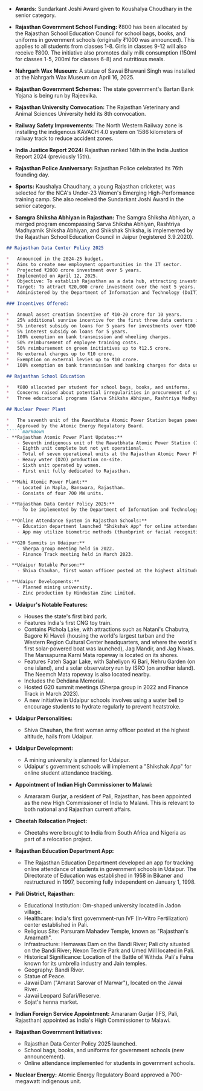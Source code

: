 *   **Awards:** Sundarkant Joshi Award given to Koushalya Choudhary in the senior category.

*   **Rajasthan Government School Funding:** ₹800 has been allocated by the Rajasthan School Education Council for school bags, books, and uniforms in government schools (originally ₹1000 was announced). This applies to all students from classes 1-8. Girls in classes 9-12 will also receive ₹800. The initiative also promotes daily milk consumption (150ml for classes 1-5, 200ml for classes 6-8) and nutritious meals.

*   **Nahrgarh Wax Museum:** A statue of Sawai Bhawani Singh was installed at the Nahrgarh Wax Museum on April 16, 2025.

*   **Rajasthan Government Schemes:** The state government's Bartan Bank Yojana is being run by Rajeevika.

*   **Rajasthan University Convocation:** The Rajasthan Veterinary and Animal Sciences University held its 8th convocation.

*   **Railway Safety Improvements:** The North Western Railway zone is installing the indigenous KAVACH 4.0 system on 1586 kilometers of railway track to reduce accident zones.

*   **India Justice Report 2024:** Rajasthan ranked 14th in the India Justice Report 2024 (previously 15th).

*   **Rajasthan Police Anniversary:** Rajasthan Police celebrated its 76th founding day.

*   **Sports:** Kaushalya Chaudhary, a young Rajasthan cricketer, was selected for the NCA's Under-23 Women's Emerging High-Performance training camp. She also received the Sundarkant Joshi Award in the senior category.

*   **Samgra Shiksha Abhiyan in Rajasthan:** The Samgra Shiksha Abhiyan, a merged program encompassing Sarva Shiksha Abhiyan, Rashtriya Madhyamik Shiksha Abhiyan, and Shikshak Shiksha, is implemented by the Rajasthan School Education Council in Jaipur (registered 3.9.2020).
```markdown
## Rajasthan Data Center Policy 2025

*   Announced in the 2024-25 budget.
*   Aims to create new employment opportunities in the IT sector.
*   Projected ₹2000 crore investment over 5 years.
*   Implemented on April 12, 2025.
*   Objective: To establish Rajasthan as a data hub, attracting investment based on data availability.
*   Target: To attract ₹20,000 crore investment over the next 5 years.
*   Administered by the Department of Information and Technology (DoIT).

### Incentives Offered:

*   Annual asset creation incentive of ₹10-20 crore for 10 years.
*   25% additional sunrise incentive for the first three data centers investing over ₹100 crore.
*   5% interest subsidy on loans for 5 years for investments over ₹100 crore.
*   5% interest subsidy on loans for 5 years.
*   100% exemption on bank transmission and wheeling charges.
*   50% reimbursement of employee training costs.
*   50% reimbursement on green initiatives up to ₹12.5 crore.
*   No external charges up to ₹10 crore.
*   Exemption on external levies up to ₹10 crore.
*   100% exemption on bank transmission and banking charges for data units.

## Rajasthan School Education

*   ₹800 allocated per student for school bags, books, and uniforms.
*   Concerns raised about potential irregularities in procurement of sports kits for schools.
*   Three educational programs (Sarva Shiksha Abhiyan, Rashtriya Madhyamik Shiksha Abhiyan, and Shikshak Shiksha) merged into the Samgra Shiksha program, managed by the Rajasthan School Education Council.

## Nuclear Power Plant

*   The seventh unit of the Rawatbhata Atomic Power Station began power generation at 320 megawatts.
*   Approved by the Atomic Energy Regulatory Board.
``````markdown
- **Rajasthan Atomic Power Plant Updates:**
    - Seventh indigenous unit of the Rawatbhata Atomic Power Station (700 MW capacity) commenced power generation at 320 MW (approved by Atomic Energy Regulatory Board).
    - Eighth unit complete but not yet operational.
    - Total of seven operational units at the Rajasthan Atomic Power Plant.
    - Heavy water (D2O) production on-site.
    - Sixth unit operated by women.
    - First unit fully dedicated to Rajasthan.

- **Mahi Atomic Power Plant:**
    - Located in Napla, Banswara, Rajasthan.
    - Consists of four 700 MW units.

- **Rajasthan Data Center Policy 2025:**
    - To be implemented by the Department of Information and Technology.

- **Online Attendance System in Rajasthan Schools:**
    - Education department launched "Shikshak App" for online attendance tracking in government schools, starting in Udaipur.
    - App may utilize biometric methods (thumbprint or facial recognition) to verify student presence.

- **G20 Summits in Udaipur:**
    - Sherpa group meeting held in 2022.
    - Finance Track meeting held in March 2023.

- **Udaipur Notable Person:**
    - Shiva Chauhan, first woman officer posted at the highest altitude.

- **Udaipur Developments:**
    - Planned mining university.
    - Zinc production by Hindustan Zinc Limited.
```
* **Udaipur's Notable Features:**
    *   Houses the state's first bird park.
    *   Features India's first CNG toy train.
    *   Contains Pichola Lake, with attractions such as Natani's Chabutra, Bagore Ki Haveli (housing the world's largest turban and the Western Region Cultural Center headquarters, and where the world's first solar-powered boat was launched), Jag Mandir, and Jag Niwas. The Mansapurna Karni Mata ropeway is located on its shores.
    *   Features Fateh Sagar Lake, with Saheliyon Ki Bari, Nehru Garden (on one island), and a solar observatory run by ISRO (on another island). The Neemch Mata ropeway is also located nearby.
    *   Includes the Dehdana Memorial.
    *   Hosted G20 summit meetings (Sherpa group in 2022 and Finance Track in March 2023).
    *   A new initiative in Udaipur schools involves using a water bell to encourage students to hydrate regularly to prevent heatstroke.

* **Udaipur Personalities:**
    *   Shiva Chauhan, the first woman army officer posted at the highest altitude, hails from Udaipur.

* **Udaipur Development:**
    *   A mining university is planned for Udaipur.
    *   Udaipur's government schools will implement a "Shikshak App" for online student attendance tracking.

*   **Appointment of Indian High Commissioner to Malawi:**
    *   Amararam Gurjar, a resident of Pali, Rajasthan, has been appointed as the new High Commissioner of India to Malawi. This is relevant to both national and Rajasthan current affairs.

*   **Cheetah Relocation Project:**
    *   Cheetahs were brought to India from South Africa and Nigeria as part of a relocation project.

*   **Rajasthan Education Department App:**
    *   The Rajasthan Education Department developed an app for tracking online attendance of students in government schools in Udaipur. The Directorate of Education was established in 1958 in Bikaner and restructured in 1997, becoming fully independent on January 1, 1998.

*   **Pali District, Rajasthan:**
    *   Educational Institution: Om-shaped university located in Jadon village.
    *   Healthcare: India's first government-run IVF (In-Vitro Fertilization) center established in Pali.
    *   Religious Site: Parsuram Mahadev Temple, known as "Rajasthan's Amarnath".
    *   Infrastructure: Hemawas Dam on the Bandi River; Pali city situated on the Bandi River; Nexon Textile Park and Umed Mill located in Pali.
    *   Historical Significance: Location of the Battle of Withda. Pali's Falna known for its umbrella industry and Jain temples.
    *   Geography: Bandi River.
    *   Statue of Peace.
    *   Jawai Dam ("Amarat Sarovar of Marwar"), located on the Jawai River.
    *   Jawai Leopard Safari/Reserve.
    *   Sojat's henna market.
*   **Indian Foreign Service Appointment:** Amararam Gurjar (IFS, Pali, Rajasthan) appointed as India's High Commissioner to Malawi.

*   **Rajasthan Government Initiatives:**
    *   Rajasthan Data Center Policy 2025 launched.
    *   School bags, books, and uniforms for government schools (new announcement).
    *   Online attendance implemented for students in government schools.

*   **Nuclear Energy:** Atomic Energy Regulatory Board approved a 700-megawatt indigenous unit.

